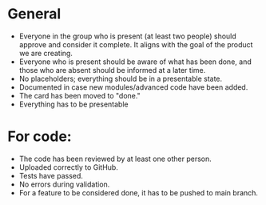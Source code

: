 # General
* Everyone in the group who is present (at least two people) should approve and consider it complete.
It aligns with the goal of the product we are creating.
* Everyone who is present should be aware of what has been done, and those who are absent should be informed at a later time.
* No placeholders; everything should be in a presentable state.
* Documented in case new modules/advanced code have been added.
* The card has been moved to "done."
* Everything has to be presentable 

# For code:
* The code has been reviewed by at least one other person. 
* Uploaded correctly to GitHub.
* Tests have passed.
* No errors during validation.
* For a feature to be considered done, it has to be pushed to main branch.
